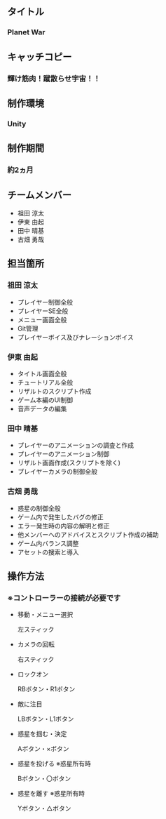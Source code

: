## タイトル
### Planet War
## キャッチコピー
### 輝け筋肉！蹴散らせ宇宙！！
## 制作環境
### Unity
## 制作期間
### 約2ヵ月
## チームメンバー
- 祖田 涼太
- 伊東 由起
- 田中 晴基
- 古畑 勇哉
## 担当箇所
### 祖田 涼太
- プレイヤー制御全般
- プレイヤーSE全般
- メニュー画面全般
- Git管理
- プレイヤーボイス及びナレーションボイス
### 伊東 由起
- タイトル画面全般
- チュートリアル全般
- リザルトのスクリプト作成
- ゲーム本編のUI制御
- 音声データの編集
### 田中 晴基
- プレイヤーのアニメーションの調査と作成
- プレイヤーのアニメーション制御
- リザルト画面作成(スクリプトを除く)
- プレイヤーカメラの制御全般
### 古畑 勇哉
- 惑星の制御全般
- ゲーム内で発生したバグの修正
- エラー発生時の内容の解明と修正
- 他メンバーへのアドバイスとスクリプト作成の補助
- ゲーム内バランス調整
- アセットの捜索と導入
## 操作方法
### ※コントローラーの接続が必要です
- 移動・メニュー選択

  左スティック
- カメラの回転
  
  右スティック
- ロックオン

  RBボタン・R1ボタン
- 敵に注目

  LBボタン・L1ボタン
- 惑星を掴む・決定

  Aボタン・×ボタン
- 惑星を投げる ※惑星所有時
  
  Bボタン・〇ボタン  
- 惑星を離す ※惑星所有時

  Yボタン・△ボタン
